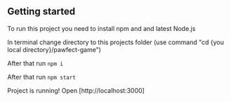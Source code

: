 ## Getting started

To run this project you need to install npm and and latest Node.js

In terminal change directory to this projects folder (use command "cd {you local directory}/pawfect-game")

After that run `npm i`

After that run `npm start`

Project is running!
Open [http://localhost:3000]

